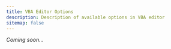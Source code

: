 ```yaml
---
title: VBA Editor Options
description: Description of available options in VBA editor
sitemap: false
---
```

*Coming soon...*